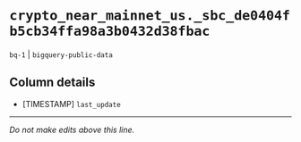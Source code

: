 # `crypto_near_mainnet_us._sbc_de0404fb5cb34ffa98a3b0432d38fbac`
`bq-1` | `bigquery-public-data`

## Column details
* [TIMESTAMP] `last_update`

-------------------------------------------------------------------------------
*Do not make edits above this line.*
